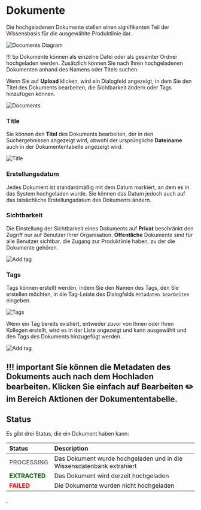 # Dokumente

Die hochgeladenen Dokumente stellen einen signifikanten Teil der Wissensbasis für die ausgewählte Produktlinie dar.

![Documents Diagram](https://i.imgur.com/hsCum0C.png)


!!! tip 
    Dokumente können als einzelne Datei oder als gesamter Ordner hochgeladen werden. Zusätzlich können Sie nach Ihren hochgeladenen Dokumenten anhand des Namens oder Titels suchen


Wenn Sie auf **Upload** klicken, wird ein Dialogfeld angezeigt, in dem Sie den Titel des Dokuments bearbeiten, die Sichtbarkeit ändern oder Tags hinzufügen können.

![Documents](https://i.imgur.com/e6GPx1M.png)

### **Title**

Sie können den **Titel** des Dokuments bearbeiten, der in den Suchergebnissen angezeigt wird, obwohl der ursprüngliche **Dateiname** auch in der Dokumententabelle angezeigt wird. 


![Title](https://i.imgur.com/u6dcPtx.png)

### **Erstellungsdatum**

Jedes Dokument ist standardmäßig mit dem Datum markiert, an dem es in das System hochgeladen wurde. Sie können das Datum jedoch auch auf das tatsächliche Erstellungsdatum des Dokuments ändern.

### **Sichtbarkeit**

Die Einstellung der Sichtbarkeit eines Dokuments auf **Privat** beschränkt den Zugriff nur auf Benutzer Ihrer Organisation. **Öffentliche** Dokumente sind für alle Benutzer sichtbar, die Zugang zur Produktlinie haben, zu der die Dokumente gehören.

![Add tag](https://i.imgur.com/3Vqkh1h.png)


### **Tags**

Tags können erstellt werden, indem Sie den Namen des Tags, den Sie erstellen möchten, in die Tag-Leiste des Dialogfelds `Metadaten bearbeiten` eingeben.

![Tags](https://i.imgur.com/2wkw8Ji.png)

Wenn ein Tag bereits existiert, entweder zuvor von Ihnen oder Ihren Kollegen erstellt, wird es in der Liste angezeigt und kann ausgewählt und den Tags des Dokuments hinzugefügt werden.

![Add tag](https://i.imgur.com/vpODjpY.png)


!!! important
        Sie können die Metadaten des Dokuments auch nach dem Hochladen bearbeiten. Klicken Sie einfach auf
        Bearbeiten :pencil2: im Bereich **Aktionen** der Dokumententabelle.
---

## **Status** 

Es gibt drei Status, die ein Dokument haben kann:

|Status|Description| 
|:---|:---- | 
| <span style="color:#818589">**PROCESSING**</span> |Das Dokument wurde hochgeladen und in die Wissensdatenbank extrahiert| 
| <span style="color:darkgreen">**EXTRACTED**</span>  | Das Dokument wird derzeit hochgeladen    |
|  <span style="color:red">**FAILED**</span>  | Die Dokumente wurden nicht hochgeladen     |


‚




